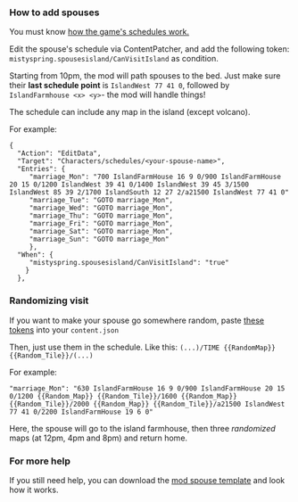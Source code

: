 ### How to add spouses

You must know [how the game's schedules work.](https://stardewvalleywiki.com/Modding:Schedule_data)


Edit the spouse's schedule via ContentPatcher, and add the following token: `mistyspring.spousesisland/CanVisitIsland` as condition.

Starting from 10pm, the mod will path spouses to the bed. Just make sure their __last schedule point__ is `IslandWest 77 41 0`, followed by `IslandFarmhouse <x> <y>`- the mod will handle things!

The schedule can include any map in the island (except volcano).


For example:

```
{
  "Action": "EditData",
  "Target": "Characters/schedules/<your-spouse-name>",
  "Entries": {
     "marriage_Mon": "700 IslandFarmHouse 16 9 0/900 IslandFarmHouse 20 15 0/1200 IslandWest 39 41 0/1400 IslandWest 39 45 3/1500 IslandWest 85 39 2/1700 IslandSouth 12 27 2/a21500 IslandWest 77 41 0"
     "marriage_Tue": "GOTO marriage_Mon", 
     "marriage_Wed": "GOTO marriage_Mon",
     "marriage_Thu": "GOTO marriage_Mon",
     "marriage_Fri": "GOTO marriage_Mon",
     "marriage_Sat": "GOTO marriage_Mon",
     "marriage_Sun": "GOTO marriage_Mon"
     },
  "When": {
     "mistyspring.spousesisland/CanVisitIsland": "true"
    }
  },
```

### Randomizing visit

If you want to make your spouse go somewhere random, paste [these tokens](https://raw.githubusercontent.com/misty-spring/SpousesIsland/main/docs/randomized_tokens.md) into your `content.json`

Then, just use them in the schedule. Like this: `(...)/TIME {{RandomMap}} {{Random_Tile}}/(...)`

For example:
```
"marriage_Mon": "630 IslandFarmHouse 16 9 0/900 IslandFarmHouse 20 15 0/1200 {{Random_Map}} {{Random_Tile}}/1600 {{Random_Map}} {{Random_Tile}}/2000 {{Random_Map}} {{Random_Tile}}/a21500 IslandWest 77 41 0/2200 IslandFarmHouse 19 6 0"
```

Here, the spouse will go to the island farmhouse, then three *randomized* maps (at 12pm, 4pm and 8pm) and return home.

### For more help

If you still need help, you can download the [mod spouse template](https://www.nexusmods.com/stardewvalley/mods/11037?tab=files) and look how it works.
